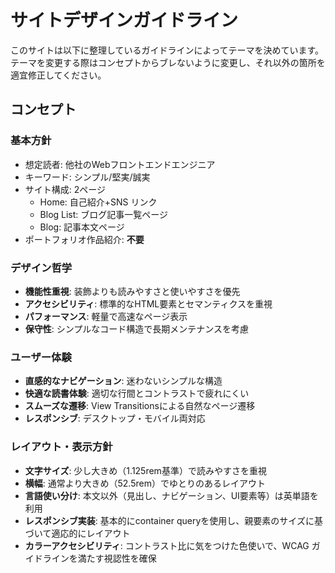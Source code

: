 # サイトデザインガイドライン

このサイトは以下に整理しているガイドラインによってテーマを決めています。テーマを変更する際はコンセプトからブレないように変更し、それ以外の箇所を適宜修正してください。

## コンセプト

### 基本方針

- 想定読者: 他社のWebフロントエンドエンジニア
- キーワード: シンプル/堅実/誠実
- サイト構成: 2ページ
  - Home: 自己紹介+SNS リンク
  - Blog List: ブログ記事一覧ページ
  - Blog: 記事本文ページ
- ポートフォリオ作品紹介: **不要**

### デザイン哲学

- **機能性重視**: 装飾よりも読みやすさと使いやすさを優先
- **アクセシビリティ**: 標準的なHTML要素とセマンティクスを重視
- **パフォーマンス**: 軽量で高速なページ表示
- **保守性**: シンプルなコード構造で長期メンテナンスを考慮

### ユーザー体験

- **直感的なナビゲーション**: 迷わないシンプルな構造
- **快適な読書体験**: 適切な行間とコントラストで疲れにくい
- **スムーズな遷移**: View Transitionsによる自然なページ遷移
- **レスポンシブ**: デスクトップ・モバイル両対応

### レイアウト・表示方針

- **文字サイズ**: 少し大きめ（1.125rem基準）で読みやすさを重視
- **横幅**: 通常より大きめ（52.5rem）でゆとりのあるレイアウト
- **言語使い分け**: 本文以外（見出し、ナビゲーション、UI要素等）は英単語を利用
- **レスポンシブ実装**: 基本的にcontainer queryを使用し、親要素のサイズに基づいて適応的にレイアウト
- **カラーアクセシビリティ**: コントラスト比に気をつけた色使いで、WCAG ガイドラインを満たす視認性を確保
